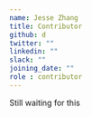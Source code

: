 ```yaml
---
name: Jesse Zhang
title: Contributor
github: d
twitter: ""
linkedin: ""
slack: ""
joining_date: ""
role : contributor
---
```


Still waiting for this
